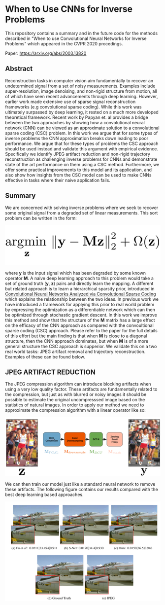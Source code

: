 # When to Use CNNs for Inverse Problems
This repository contains a summary and in the future code for the methods described in "When to use Convolutional Neural Networks for Inverse Problems" which appeared in the CVPR 2020 procedings.

Paper: https://arxiv.org/abs/2003.13820


## Abstract
Reconstruction tasks in computer vision aim fundamentally to recover an undetermined signal from a set of noisy measurements. Examples include super-resolution, image denoising, and non-rigid structure from motion, all of which have seen recent advancements through deep learning. However, earlier work made extensive use of sparse signal reconstruction frameworks (e.g convolutional sparse coding). While this work was ultimately surpassed by deep learning, it rested on a much more developed theoretical framework. Recent work by Papyan et. al provides a bridge between the two approaches by showing how a convolutional neural network (CNN) can be viewed as an approximate solution to a convolutional sparse coding (CSC) problem. In this work we argue that for some types of inverse problems the CNN approximation breaks down leading to poor performance. We argue that for these types of problems the CSC approach should be used instead and validate this argument with empirical evidence. Specifically we identify JPEG artifact reduction and non-rigid trajectory reconstruction as challenging inverse problems for CNNs and demonstrate state of the art performance on them using a CSC method. Furthermore, we offer some practical improvements to this model and its application, and also show how insights from the CSC model can be used to make CNNs effective in tasks where their naive application fails.

## Summary

We are concerned with solving inverse problems where we seek to recover some original signal from a degraded set of linear measurements. This sort problem can be written in the form:

![alt text](figs/inv-opt.png)

where **y** is the input signal which has been degraded by some known operator **M**. A naive deep learning approach to this problem would take a set of ground truth (**y**, **z**) pairs and directly learn the mapping. A different but related approach is to learn a hierarchical sparsity prior, introduced in [Convolutional Neural Networks Analyzed via Convolutional Sparse Coding](https://arxiv.org/abs/1607.08194) which explains the relationship between the two ideas. In previous work we have introduced a framework for applying this prior to real world problem by expressing the optimization as a differentiable network which can then be optimized through stochastic gradient descent. In this work we improve this method and show that the structure of the **M** matrix has a large effect on the efficacy of the CNN approach as compared with the convoultional sparse coding (CSC) approach. Please refer to the paper for the full details of this effort but the main finding is that when **M** is close to a diagonal structure, then the CNN approach dominates, but when **M** is of a more general structure the CSC approach is supperior. We validate this on a two real world tasks: JPEG artifact removal and trajectory reconstruction. Examples of these can be found below.

## JPEG ARTIFACT REDUCTION

The JPEG compression algorithm can introduce blocking artifacts when using a very low quality factor. These artifacts are fundamentally related to the compression, but just as with blurred or noisy images it should be possible to estimate the original uncompresssed image based on the statistics of natural images. In order to apply our method we need to approximate the compression algorithm with a linear operator like so:

![JPEG model](figs/jpeg-approx.png)

We can then train our model just like a standard neural network to remove these artifacts. The following figure contains our results compared with the best deep learning based approaches.

![JPEG results](figs/jpeg-res.png)